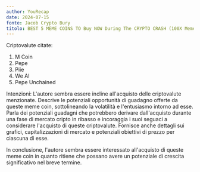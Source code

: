 ```yaml
---
author: YouRecap
date: 2024-07-15
fonte: Jacob Crypto Bury
titolo: BEST 5 MEME COINS TO Buy NOW During The CRYPTO CRASH (100X Meme Coins??!)
---
```


Criptovalute citate:
1. M Coin
2. Pepe
3. Piie
4. We AI
5. Pepe Unchained

Intenzioni:
L'autore sembra essere incline all'acquisto delle criptovalute menzionate. Descrive le potenziali opportunità di guadagno offerte da queste meme coin, sottolineando la volatilità e l'entusiasmo intorno ad esse. Parla dei potenziali guadagni che potrebbero derivare dall'acquisto durante una fase di mercato cripto in ribasso e incoraggia i suoi seguaci a considerare l'acquisto di queste criptovalute. Fornisce anche dettagli sui grafici, capitalizzazioni di mercato e potenziali obiettivi di prezzo per ciascuna di esse.

In conclusione, l'autore sembra essere interessato all'acquisto di queste meme coin in quanto ritiene che possano avere un potenziale di crescita significativo nel breve termine.
